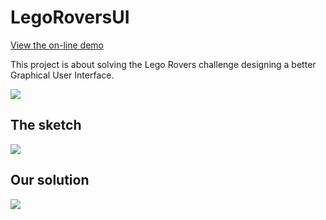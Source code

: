 # LegoRoversUI

[View the on-line demo](http://tiagojesus.github.io/LegoRoversUI)

This project is about solving the Lego Rovers challenge designing a better Graphical User Interface.

<img src='https://securecdn.disqus.com/uploads/mediaembed/images/474/8729/original.jpg'/> 

## The sketch
<img src='https://securecdn.disqus.com/uploads/mediaembed/images/476/8160/original.jpg'/>



## Our solution
<img src='https://github.com/tiagojesus/LegoRoversUI/blob/master/imgs/interface03_wip.jpg?raw=true'/>
